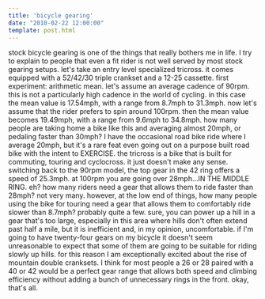 ```yaml
---
title: 'bicycle gearing'
date: "2010-02-22 12:00:00"
template: post.html
---
```


stock bicycle gearing is one of the things that really bothers me in life. I try to explain to people that even a fit rider is not well served by most stock gearing setups. let's take an entry level specialized tricross. it comes equipped with a 52/42/30 triple crankset and a 12-25 cassette. first experiment: arithmetic mean. let's assume an average cadence of 90rpm. this is not a particularly high cadence in the world of cycling. in this case the mean value is 17.54mph, with a range from 8.7mph to 31.3mph. now let's assume that the rider prefers to spin around 100rpm. then the mean value becomes 19.49mph, with a range from 9.6mph to 34.8mph. how many people are taking home a bike like this and averaging almost 20mph, or pedaling faster than 30mph? I have the occasional road bike ride where I average 20mph, but it's a rare feat even going out on a purpose built road bike with the intent to EXERCISE. the tricross is a bike that is built for commuting, touring and cyclocross. it just doesn't make any sense. switching back to the 90rpm model, the top gear in the 42 ring offers a speed of 25.3mph. at 100rpm you are going over 28mph...IN THE MIDDLE RING. eh? how many riders need a gear that allows them to ride faster than 28mph? not very many. however, at the low end of things, how many people using the bike for touring need a gear that allows them to comfortably ride slower than 8.7mph? probably quite a few. sure, you can power up a hill in a gear that's too large, especially in this area where hills don't often extend past half a mile, but it is inefficient and, in my opinion, uncomfortable. if I'm going to have twenty-four gears on my bicycle it doesn't seem unreasonable to expect that some of them are going to be suitable for riding slowly up hills. for this reason I am exceptionally excited about the rise of mountain double cranksets. I think for most people a 26 or 28 paired with a 40 or 42 would be a perfect gear range that allows both speed and climbing efficiency without adding a bunch of unnecessary rings in the front. okay, that's all.

